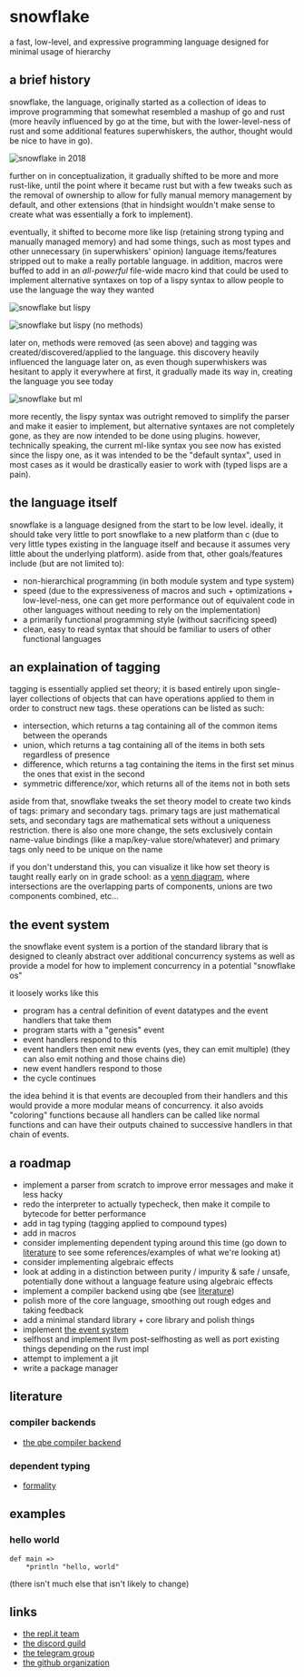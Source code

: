 # snowflake

a fast, low-level, and expressive programming language designed for minimal usage of hierarchy

## a brief history

snowflake, the language, originally started as a collection of ideas to improve programming that
somewhat resembled a mashup of go and rust (more heavily influenced by go at the time, but with the
lower-level-ness of rust and some additional features superwhiskers, the author, thought would be
nice to have in go).


![snowflake in 2018](https://256.sh/i/5drn734b.png)


further on in conceptualization, it gradually shifted to be more and more rust-like, until the
point where it became rust but with a few tweaks such as the removal of ownership to allow for
fully manual memory management by default, and other extensions (that in hindsight wouldn't make
sense to create what was essentially a fork to implement).


eventually, it shifted to become more like lisp (retaining strong typing and manually managed
memory) and had some things, such as most types and other unnecessary (in superwhiskers' opinion)
language items/features stripped out to make a really portable language. in addition, macros were
buffed to add in an _all-powerful_ file-wide macro kind that could be used to implement alternative
syntaxes on top of a lispy syntax to allow people to use the language the way they wanted


![snowflake but lispy](https://256.sh/i/v2936j95.png)

![snowflake but lispy (no methods)](https://256.sh/i/6tpe2hzh.png)


later on, methods were removed (as seen above) and tagging was created/discovered/applied to the
language. this discovery heavily influenced the language later on, as even though superwhiskers was
hesitant to apply it everywhere at first, it gradually made its way in, creating the language you
see today


![snowflake but ml](https://256.sh/i/6mjmmz7j.png)


more recently, the lispy syntax was outright removed to simplify the parser and make it easier to
implement, but alternative syntaxes are not completely gone, as they are now intended to be done
using plugins. however, technically speaking, the current ml-like syntax you see now has existed
since the lispy one, as it was intended to be the "default syntax", used in most cases as it would
be drastically easier to work with (typed lisps are a pain).

## the language itself

snowflake is a language designed from the start to be low level. ideally, it should take very
little to port snowflake to a new platform than c (due to very little types existing in the
language itself and because it assumes very little about the underlying platform). aside from that,
other goals/features include (but are not limited to):

- non-hierarchical programming (in both module system and type system)
- speed (due to the expressiveness of macros and such + optimizations + low-level-ness, one can get
  more performance out of equivalent code in other languages without needing to rely on the
  implementation)
- a primarily functional programming style (without sacrificing speed)
- clean, easy to read syntax that should be familiar to users of other functional languages

## an explaination of tagging

tagging is essentially applied set theory; it is based entirely upon single-layer collections of
objects that can have operations applied to them in order to construct new tags. these operations
can be listed as such:

- intersection, which returns a tag containing all of the common items between the operands
- union, which returns a tag containing all of the items in both sets regardless of presence
- difference, which returns a tag containing the items in the first set minus the ones that exist
  in the second
- symmetric difference/xor, which returns all of the items not in both sets

aside from that, snowflake tweaks the set theory model to create two kinds of tags: primary and
secondary tags. primary tags are just mathematical sets, and secondary tags are mathematical sets
without a uniqueness restriction. there is also one more change, the sets exclusively contain
name-value bindings (like a map/key-value store/whatever) and primary tags only need to be unique
on the name

if you don't understand this, you can visualize it like how set theory is taught really early on in
grade school: as a [venn diagram](https://en.wikipedia.org/wiki/Venn_diagram), where intersections
are the overlapping parts of components, unions are two components combined, etc...

## the event system

the snowflake event system is a portion of the standard library that is designed to cleanly
abstract over additional concurrency systems as well as provide a model for how to implement
concurrency in a potential "snowflake os"

it loosely works like this
- program has a central definition of event datatypes and the event handlers that take them
- program starts with a "genesis" event
- event handlers respond to this
- event handlers then emit new events (yes, they can emit multiple) (they can also emit nothing and
  those chains die)
- new event handlers respond to those
- the cycle continues

the idea behind it is that events are decoupled from their handlers and this would provide a more
modular means of concurrency. it also avoids "coloring" functions because all handlers can be
called like normal functions and can have their outputs chained to successive handlers in that
chain of events.

## a roadmap

- implement a parser from scratch to improve error messages and make it less hacky
- redo the interpreter to actually typecheck, then make it compile to bytecode for better
  performance
- add in tag typing (tagging applied to compound types)
- add in macros
- consider implementing dependent typing around this time (go down to [literature](#literature) to
  see some references/examples of what we're looking at)
- consider implementing algebraic effects
- look at adding in a distinction between purity / impurity & safe / unsafe, potentially done
  without a language feature using algebraic effects
- implement a compiler backend using qbe (see [literature](#literature))
- polish more of the core language, smoothing out rough edges and taking feedback
- add a minimal standard library + core library and polish things
- implement [the event system](#the-event-system)
- selfhost and implement llvm post-selfhosting as well as port existing things depending on the
  rust impl
- attempt to implement a jit
- write a package manager

## literature

### compiler backends

- [the qbe compiler backend](https://c9x.me/compile)

### dependent typing

- [formality](https://github.com/moonad/formality)

## examples

### hello world

```snowflake
def main =>
    *println "hello, world"
```

(there isn't much else that isn't likely to change)

## links

- [the repl.it team](https://repl.it/@snowflakelang)
- [the discord guild](https://discord.gg/rBbfDEr)
- [the telegram group](https://t.me/joinchat/GwKOHRzeLzT2Jktw_4SeVg)
- [the github organization](https://github.com/snowflake-language)
